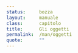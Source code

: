 ```yaml
---
status:     bozza
layout:     manuale
class:      capitolo
title:      Gli oggetti
permalink:  /man/oggetti
quote:      ""
---
```

